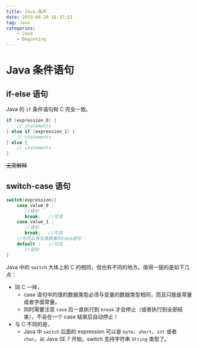 ```yaml
---
title: Java-条件
date: 2019-04-20 16:37:53
tag: Java
categories:
	- Java
	- Beginning
---
```


# Java 条件语句

## if-else 语句

Java 的 `if` 条件语句和 C 完全一致。

```java
if (expression_0) {
    // statements
} else if (expression_1) {
    // statements
} else {
    // statements
}
```

~~无需解释~~

## switch-case 语句

```java
switch(expression){
    case value_0 :
       //语句
       break;   //可选
    case value_1 :
       //语句
       break;   //可选
    //你可以有任意数量的case语句
    default :   //可选
       //语句
}
```

Java 中的 `switch` 大体上和 C 的相同，但也有不同的地方。值得一提的是如下几点：

* 同 C 一样，
    * case 语句中的值的数据类型必须与变量的数据类型相同，而且只能是常量或者字面常量。
    * 同时需要注意 `case` 后一直执行到 `break` 才会停止（或者执行到全部结束），不会在一个 case 结束后自动停止！
* 与 C 不同的是，
    * Java 中 `switch` 后面的 expression 可以是 `byte`、`short`、`int` 或者 `char`。从 Java SE 7 开始，switch 支持字符串 `String` 类型了。
